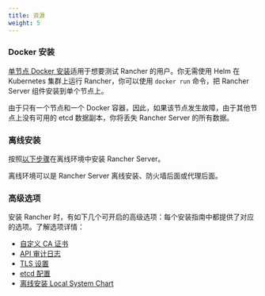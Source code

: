 ```yaml
---
title: 资源
weight: 5
---
```


### Docker 安装

[单节点 Docker 安装](rancher-on-a-single-node-with-docker.md)适用于想要测试 Rancher 的用户。你无需使用 Helm 在 Kubernetes 集群上运行 Rancher，你可以使用 `docker run` 命令，把 Rancher Server 组件安装到单个节点上。

由于只有一个节点和一个 Docker 容器，因此，如果该节点发生故障，由于其他节点上没有可用的 etcd 数据副本，你将丢失 Rancher Server 的所有数据。

### 离线安装

按照[以下步骤](air-gapped-helm-cli-install.md)在离线环境中安装 Rancher Server。

离线环境可以是 Rancher Server 离线安装、防火墙后面或代理后面。

### 高级选项

安装 Rancher 时，有如下几个可开启的高级选项：每个安装指南中都提供了对应的选项。了解选项详情：

- [自定义 CA 证书](../getting-started/installation-and-upgrade/resources/custom-ca-root-certificates.md)
- [API 审计日志](../getting-started/installation-and-upgrade/advanced-options/advanced-use-cases/enable-api-audit-log.md)
- [TLS 设置](../reference-guides/installation-references/tls-settings.md)
- [etcd 配置](../getting-started/installation-and-upgrade/advanced-options/advanced-use-cases/tune-etcd-for-large-installs.md)
- [离线安装 Local System Chart](../getting-started/installation-and-upgrade/resources/local-system-charts.md)
